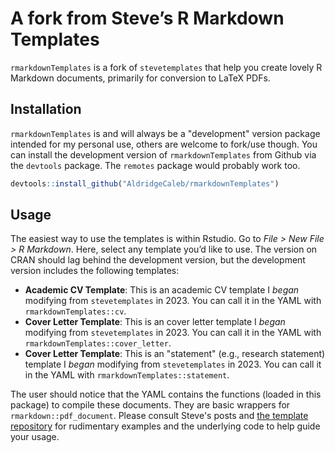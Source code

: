 
# A fork from Steve’s R Markdown Templates

`rmarkdownTemplates` is a fork of `stevetemplates` that help you create lovely R Markdown
documents, primarily for conversion to LaTeX PDFs. 

## Installation

`rmarkdownTemplates` is and will always be a "development" version package intended for
my personal use, others are welcome to fork/use though. You can install the development version of
`rmarkdownTemplates` from Github via the `devtools` package. The `remotes` package would probably 
work too.

``` r
devtools::install_github("AldridgeCaleb/rmarkdownTemplates")
```

## Usage

The easiest way to use the templates is within Rstudio. Go to *File \>
New File \> R Markdown*. Here, select any template you’d like to use.
The version on CRAN should lag behind the development version, but the
development version includes the following templates:

  - **Academic CV Template**: This is an academic CV template I *began*
    modifying from `stevetemplates` in 2023. You can call it in the YAML
    with `rmarkdownTemplates::cv`.
  - **Cover Letter Template**: This is an cover letter template I *began*
    modifying from `stevetemplates` in 2023. You can call it in the YAML
    with `rmarkdownTemplates::cover_letter`.
  - **Cover Letter Template**: This is an "statement" (e.g., research
    statement) template I *began* modifying from `stevetemplates` in 2023.
    You can call it in the YAML with `rmarkdownTemplates::statement`.

The user should notice that the YAML contains the functions (loaded in
this package) to compile these documents. They are basic wrappers for
`rmarkdown::pdf_document`. Please consult Steve's posts and
[the template
repository](https://github.com/svmiller/stevetemplates/tree/master/inst/rmarkdown/templates)
for rudimentary examples and the underlying code to help guide your
usage.
